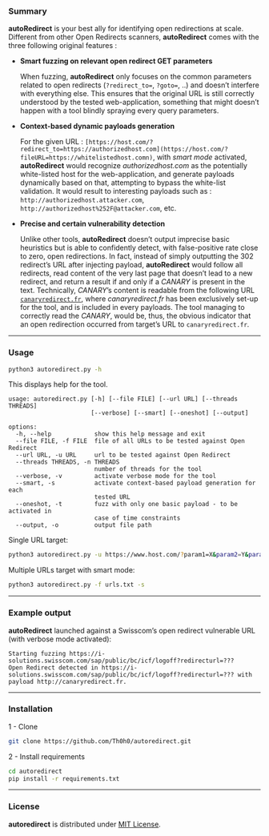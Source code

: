 ### Summary

**autoRedirect** is your best ally for identifying open redirections at scale. Different from other Open Redirects scanners, **autoRedirect** comes with the three following original features :

- **Smart fuzzing on relevant open redirect GET parameters**
    
    When fuzzing, **autoRedirect** only focuses on the common parameters related to open redirects (`?redirect_to=`, `?goto=`, ..) and doesn’t interfere with everything else. This ensures that the original URL is still correctly understood by the tested web-application, something that might doesn’t happen with a tool blindly spraying every query parameters.
    
- **Context-based dynamic payloads generation**
    
    For the given URL : `[https://host.com/?redirect_to=https://authorizedhost.com](https://host.com/?fileURL=https://whitelistedhost.comn)`, with *smart mode* activated, **autoRedirect** would recognize *authorizedhost.com* as the potentially white-listed host for the web-application, and generate payloads dynamically based on that, attempting to bypass the white-list validation. 
    It would result to interesting payloads such as : `http://authorizedhost.attacker.com`, `http://authorizedhost%252F@attacker.com`, etc.
    
- **Precise and certain vulnerability detection**
    
    Unlike other tools, **autoRedirect** doesn’t output imprecise basic heuristics but is able to confidently detect, with false-positive rate close to zero, open redirections. In fact, instead of simply outputting the 302 redirect’s URL after injecting payload, **autoRedirect** would follow all redirects, read content of the very last page that doesn’t lead to a new redirect, and return a result if and only if a *CANARY* is present in the text. Technically, *CANARY*’s content is readable from the following URL [`canaryredirect.fr`](http://canaryredirect.fr/), where *canaryredirect.fr* has been exclusively set-up for the tool, and is included in every payloads. The tool managing to correctly read the *CANARY*, would be, thus, the obvious indicator that an open redirection occurred from target’s URL to `canaryredirect.fr`*.*
    

---

### Usage

```bash
python3 autoredirect.py -h
```

This displays help for the tool.

```
usage: autoredirect.py [-h] [--file FILE] [--url URL] [--threads THREADS]
                       [--verbose] [--smart] [--oneshot] [--output]

options:
  -h, --help            show this help message and exit
  --file FILE, -f FILE  file of all URLs to be tested against Open Redirect
  --url URL, -u URL     url to be tested against Open Redirect
  --threads THREADS, -n THREADS
                        number of threads for the tool
  --verbose, -v         activate verbose mode for the tool
  --smart, -s           activate context-based payload generation for each
                        tested URL
  --oneshot, -t         fuzz with only one basic payload - to be activated in
                        case of time constraints
  --output, -o          output file path
```

Single URL target: 

```bash
python3 autoredirect.py -u https://www.host.com/?param1=X&param2=Y&param2=Z
```

Multiple URLs target with smart mode: 

```bash
python3 autoredirect.py -f urls.txt -s
```

---

### Example output

**autoRedirect** launched against a Swisscom’s open redirect vulnerable URL (with verbose mode activated): 

```
Starting fuzzing https://i-solutions.swisscom.com/sap/public/bc/icf/logoff?redirecturl=???
Open Redirect detected in https://i-solutions.swisscom.com/sap/public/bc/icf/logoff?redirecturl=??? with payload http://canaryredirect.fr.
```

---

### Installation

1 - Clone 

```bash
git clone https://github.com/Th0h0/autoredirect.git
```

2  - Install requirements

```bash
cd autoredirect 
pip install -r requirements.txt
```

---

### License

**autoredirect** is distributed under [MIT License](https://github.com/Th0h0/autoredirect/blob/master/LICENSE.md).
